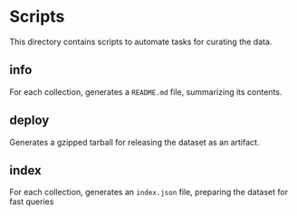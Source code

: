 # Scripts

This directory contains scripts to automate tasks for curating the data.

## info

For each collection, generates a `README.md` file, summarizing its contents.

## deploy

Generates a gzipped tarball for releasing the dataset as an artifact.

## index

For each collection, generates an `index.json` file, preparing the dataset for fast queries